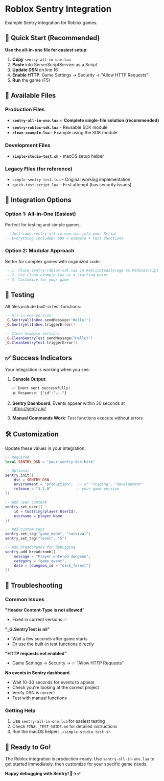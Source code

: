 # Roblox Sentry Integration

Example Sentry integration for Roblox games.

## 🚀 Quick Start (Recommended)

**Use the all-in-one file for easiest setup:**

1. **Copy** `sentry-all-in-one.lua` 
2. **Paste** into ServerScriptService as a Script
3. **Update DSN** on line 16
4. **Enable HTTP**: Game Settings → Security → "Allow HTTP Requests"
5. **Run** the game (F5)

## 📁 Available Files

### Production Files
- **`sentry-all-in-one.lua`** ⭐ **Complete single-file solution (recommended)**
- **`sentry-roblox-sdk.lua`** - Reusable SDK module  
- **`clean-example.lua`** - Example using the SDK module

### Development Files  
- **`simple-studio-test.sh`** - macOS setup helper

### Legacy Files (for reference)
- `simple-sentry-test.lua` - Original working implementation
- `quick-test-script.lua` - First attempt (has security issues)

## 🎯 Integration Options

### Option 1: All-in-One (Easiest)
Perfect for testing and simple games.
```lua
-- Just copy sentry-all-in-one.lua into your Script
-- Everything included: SDK + example + test functions
```

### Option 2: Modular Approach
Better for complex games with organized code.
```lua
-- 1. Place sentry-roblox-sdk.lua in ReplicatedStorage as ModuleScript "SentrySDK"
-- 2. Use clean-example.lua as a starting point
-- 3. Customize for your game
```

## 🧪 Testing

All files include built-in test functions:

```lua
-- All-in-one version:
_G.SentryAllInOne.sendMessage("Hello!")
_G.SentryAllInOne.triggerError()

-- Clean example version:
_G.CleanSentryTest.sendMessage("Hello!")
_G.CleanSentryTest.triggerError()
```

## ✅ Success Indicators

Your integration is working when you see:

1. **Console Output**:
   ```
   ✅ Event sent successfully!
   📊 Response: {"id":"..."}
   ```

2. **Sentry Dashboard**: Events appear within 30 seconds at https://sentry.io/

3. **Manual Commands Work**: Test functions execute without errors

## 🛠️ Customization

Update these values in your integration:

```lua
-- Required
local SENTRY_DSN = "your-sentry-dsn-here"

-- Optional  
sentry.init({
    dsn = SENTRY_DSN,
    environment = "production",  -- or "staging", "development"
    release = "1.2.0"           -- your game version
})

-- Add user context
sentry.set_user({
    id = tostring(player.UserId),
    username = player.Name
})

-- Add custom tags
sentry.set_tag("game_mode", "survival")
sentry.set_tag("level", "5")

-- Add breadcrumbs for debugging
sentry.add_breadcrumb({
    message = "Player entered dungeon",
    category = "game_event",
    data = {dungeon_id = "dark_forest"}
})
```

## 🐛 Troubleshooting

### Common Issues

**"Header Content-Type is not allowed"**
- Fixed in current versions ✅

**"_G.SentryTest is nil"**
- Wait a few seconds after game starts
- Or use the built-in test functions directly

**"HTTP requests not enabled"**  
- Game Settings → Security → ✅ "Allow HTTP Requests"

**No events in Sentry dashboard**
- Wait 10-30 seconds for events to appear
- Check you're looking at the correct project
- Verify DSN is correct
- Test with manual functions

### Getting Help

1. Use `sentry-all-in-one.lua` for easiest testing
2. Check `FINAL_TEST_GUIDE.md` for detailed instructions  
3. Run the macOS helper: `./simple-studio-test.sh`

## 🎉 Ready to Go!

The Roblox integration is production-ready. Use `sentry-all-in-one.lua` to get started immediately, then customize for your specific game needs.

**Happy debugging with Sentry! 🐛→✅**